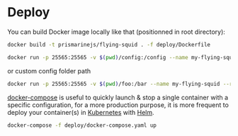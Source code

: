 # Deploy

You can build Docker image locally like that (positionned in root directory):
```bash
docker build -t prismarinejs/flying-squid . -f deploy/Dockerfile
```

```bash
docker run -p 25565:25565 -v $(pwd)/config:/config --name my-flying-squid --rm prismarinejs/flying-squid
```

or custom config folder path

```bash
docker run -p 25565:25565 -v $(pwd)/foo:/bar --name my-flying-squid --rm prismarinejs/flying-squid -c /bar
```

[docker-compose](https://docs.docker.com/compose/) is useful to quickly launch & stop a single container with a specific configuration, for a more production purpose, it is more frequent to deploy your container(s) in [Kubernetes](https://kubernetes.io) with [Helm](https://helm.sh).

```bash
docker-compose -f deploy/docker-compose.yaml up
```
